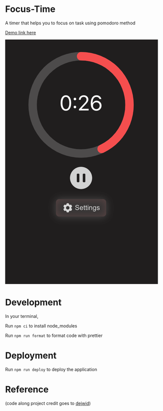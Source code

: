 # Focus-Time

A timer that helps you to focus on task using pomodoro method

[Demo link here](https://gitterence.github.io/focus-time/)

![Screenshot](/src/media/images/timer_screenshot.png)

# Development

In your terminal,

Run `npm ci` to install node_modules

Run `npm run format` to format code with prettier

# Deployment

Run `npm run deploy` to deploy the application

# Reference

(code along project credit goes to [dejwid](https://github.com/dejwid/react-pomodoro-timer))
